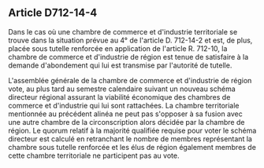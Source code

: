 Article D712-14-4
----
Dans le cas où une chambre de commerce et d'industrie territoriale se trouve
dans la situation prévue au 4° de l'article D. 712-14-2 et est, de plus, placée
sous tutelle renforcée en application de l'article R. 712-10, la chambre de
commerce et d'industrie de région est tenue de satisfaire à la demande
d'abondement qui lui est transmise par l'autorité de tutelle.

L'assemblée générale de la chambre de commerce et d'industrie de région vote, au
plus tard au semestre calendaire suivant un nouveau schéma directeur régional
assurant la viabilité économique des chambres de commerce et d'industrie qui lui
sont rattachées. La chambre territoriale mentionnée au précédent alinéa ne peut
pas s'opposer à sa fusion avec une autre chambre de la circonscription alors
décidée par la chambre de région. Le quorum relatif à la majorité qualifiée
requise pour voter le schéma directeur est calculé en retranchant le nombre de
membres représentant la chambre sous tutelle renforcée et les élus de région
également membres de cette chambre territoriale ne participent pas au vote.
